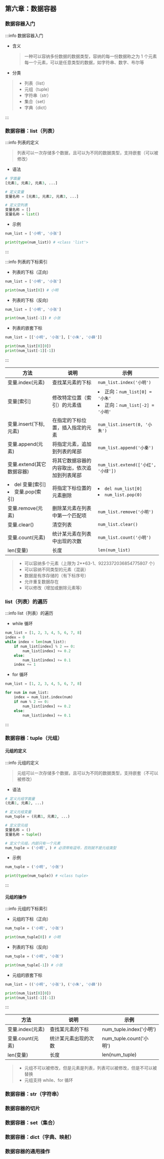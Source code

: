 ## 第六章：数据容器

### 数据容器入门

:::info 数据容器入门

- 含义

  > 一种可以容纳多份数据的数据类型，容纳的每一份数据称之为 1 个元素每一个元素，可以是任意类型的数据，如字符串、数字、布尔等

- 分类

> - 列表（list）
> - 元组（tuple）
> - 字符串（str）
> - 集合（set）
> - 字典（dict）

:::

### 数据容器：list（列表）

:::info 列表的定义

> 列表可以一次存储多个数据，且可以为不同的数据类型，支持嵌套（可以被修改）

- 语法

```python
# 字面量
[元素1, 元素2, 元素3, ...]

# 定义变量
变量名称 = [元素1, 元素2, 元素3, ...]

# 定义空列表
变量名称 = []
变量名称 = list()
```

- 示例

```python
num_list = ['小明', '小张']

print(type(num_list)) # <class 'list'>
```

:::

:::info 列表的下标索引

- 列表的下标（正向）

```python
num_list = ['小明', '小张']

print(num_list[0]) # 小明
```

- 列表的下标（反向）

```python
num_list = ['小明', '小张']

print(num_list[-1]) # 小张
```

- 列表的嵌套下标

```python
num_list = [['小明', '小张'], ['小朱', '小薛']]

print(num_list[0][0])
print(num_list[-1][-1])
```

:::

| 方法                                           | 说明                                         | 示例                                                                        |
| ---------------------------------------------- | -------------------------------------------- | --------------------------------------------------------------------------- |
| 变量.index(元素)                               | 查找某元素的下标                             | `num_list.index('小明')`                                                    |
| 变量[索引]                                     | 修改特定位置（索引）的元素值                 | <li>正向：`num_list[0] = '小朱'`</li><li>正向：`num_list[-2] = '小明'`</li> |
| 变量.insert(下标, 元素)                        | 在指定的下标位置，插入指定的元素             | `num_list.insert(0, '小朱')`                                                |
| 变量.append(元素)                              | 将指定元素，追加到列表的尾部                 | `num_list.append('小秦')`                                                   |
| 变量.extend(其它数据容器)                      | 将其它数据容器的内容取出，依次追加到列表尾部 | `num_list.extend(['小红', '小绿'])`                                         |
| <li>del 变量[索引]</li><li>变量.pop(索引)</li> | 将指定下标位置的元素删除                     | <li>`del num_list[0]`</li><li>`num_list.pop(0)`</li>                        |
| 变量.remove(元素)                              | 删除某元素在列表中第一个匹配项               | `num_list.remove('小明')`                                                   |
| 变量.clear()                                   | 清空列表                                     | `num_list.clear()`                                                          |
| 变量.count(元素)                               | 统计某元素在列表中出现的次数                 | `num_list.count('小明')`                                                    |
| len(变量)                                      | 长度                                         | `len(num_list)`                                                             |

> - 可以容纳多个元素（上限为 2\*\*63-1、9223372036854775807 个）
> - 可以容纳不同类型的元素（混装）
> - 数据是有序存储的（有下标序号）
> - 允许重复数据存在
> - 可以修改（增加或删除元素等）

### list（列表）的遍历

:::info list（列表）的遍历

- while 循环

```python
num_list = [1, 2, 3, 4, 5, 6, 7, 8]
index = 0
while index < len(num_list):
    if num_list[index] % 2 == 0:
        num_list[index] += 0.2
    else:
        num_list[index] += 0.1
    index += 1
```

- for 循环

```python
num_list = [1, 2, 3, 4, 5, 6, 7, 8]

for num in num_list:
    index = num_list.index(num)
    if num % 2 == 0:
        num_list[index] += 0.2
    else:
        num_list[index] += 0.1
```

:::

### 数据容器：tuple（元组）

#### 元组的定义

:::info 元组的定义

> 元组可以一次存储多个数据，且可以为不同的数据类型，支持嵌套（不可以被修改）

- 语法

```python
# 定义元组字面量
(元素1, 元素2, ...)

# 定义元组变量
num_tuple = (元素1, 元素2, ...)

# 定义空元组
变量名称 = ()
变量名称 = tuple()

# 定义个元组，内部只有一个元素
num_tuple = ('小明', ) # 必须带有逗号，否则就不是元组类型
```

- 示例

```python
num_tuple = ('小明', '小张')

print(type(num_tuple)) # <class tuple>
```

:::

#### 元组的操作

:::info 元组的下标索引

- 元组的下标（正向）

```python
num_tuple = ('小明', '小张')

print(num_tuple[0]) # 小明
```

- 列表的下标（反向）

```python
num_tuple = ('小明', '小张')

print(num_tuple[-1]) # 小张
```

- 元组的嵌套下标

```python
num_list = (('小明', '小张'), ('小朱', '小薛'))

print(num_list[0][0])
print(num_list[-1][-1])
```

:::

| 方法             | 说明                 | 示例                    |
| ---------------- | -------------------- | ----------------------- |
| 变量.index(元素) | 查找某元素的下标     | num_tuple.index('小明') |
| 变量.count(元素) | 统计某元素出现的次数 | num_tuple.count('小明') |
| len(变量)        | 长度                 | len(num_tuple)          |

> - 元组不可以被修改，但是元素是列表，列表可以被修改，但是不可以被替换
> - 元组支持 while、for 循环

### 数据容器：str（字符串）

### 数据容器的切片

### 数据容器：set（集合）

### 数据容器：dict（字典、映射）

### 数据容器的通用操作
